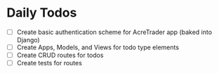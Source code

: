 # Daily Todos

- [ ] Create basic authentication scheme for AcreTrader app (baked into Django)
- [ ] Create Apps, Models, and Views for todo type elements
- [ ] Create CRUD routes for todos
- [ ] Create tests for routes